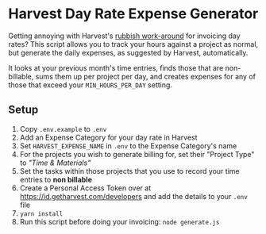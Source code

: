 # Harvest Day Rate Expense Generator

Getting annoying with Harvest's [rubbish work-around](https://support.getharvest.com/hc/en-us/articles/360048181872-How-do-I-track-day-rates-in-Harvest-) for invoicing day rates? 
This script allows you to track your hours against a project as normal, but generate 
the daily expenses, as suggested by Harvest, automatically.

It looks at your previous month's time entries, finds those that are non-billable, sums them 
up per project per day, and creates expenses for any of those that exceed your `MIN_HOURS_PER_DAY` setting.

## Setup
1. Copy `.env.example` to `.env`
2. Add an Expense Category for your day rate in Harvest
3. Set `HARVEST_EXPENSE_NAME` in `.env` to the Expense Category's name
4. For the projects you wish to generate billing for, set their "Project Type" to _"Time & Materials"_
5. Set the tasks within those projects that you use to record your time entries to **non billable**
6. Create a Personal Access Token over at https://id.getharvest.com/developers and add the details to your `.env` file
7. `yarn install`   
8. Run this script before doing your invoicing: `node generate.js`
